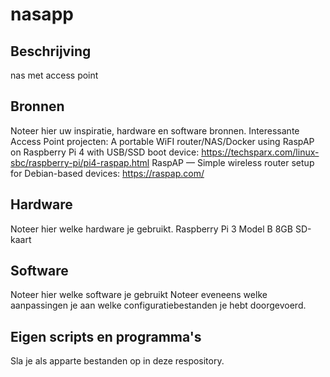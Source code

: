 # nasapp
## Beschrijving
nas met access point
## Bronnen
Noteer hier uw inspiratie, hardware en software bronnen.
Interessante Access Point projecten:
A portable WiFI router/NAS/Docker using RaspAP on Raspberry Pi 4 with USB/SSD boot device:
https://techsparx.com/linux-sbc/raspberry-pi/pi4-raspap.html
RaspAP — Simple wireless router setup for Debian-based devices:
https://raspap.com/
## Hardware
Noteer hier welke hardware je gebruikt.
Raspberry Pi 3 Model B
8GB SD-kaart
## Software
Noteer hier welke software je gebruikt
Noteer eveneens welke aanpassingen je aan welke configuratiebestanden je hebt doorgevoerd.
## Eigen scripts en programma's
Sla je als apparte bestanden op in deze respository.
